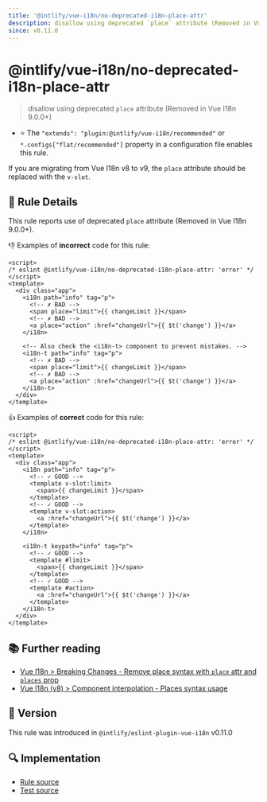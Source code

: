 ```yaml
---
title: '@intlify/vue-i18n/no-deprecated-i18n-place-attr'
description: disallow using deprecated `place` attribute (Removed in Vue I18n 9.0.0+)
since: v0.11.0
---
```


# @intlify/vue-i18n/no-deprecated-i18n-place-attr

> disallow using deprecated `place` attribute (Removed in Vue I18n 9.0.0+)

- :star: The `"extends": "plugin:@intlify/vue-i18n/recommended"` or `*.configs["flat/recommended"]` property in a configuration file enables this rule.

If you are migrating from Vue I18n v8 to v9, the `place` attribute should be replaced with the `v-slot`.

## :book: Rule Details

This rule reports use of deprecated `place` attribute (Removed in Vue I18n 9.0.0+).

:-1: Examples of **incorrect** code for this rule:

<eslint-code-block>

<!-- eslint-skip -->

```vue
<script>
/* eslint @intlify/vue-i18n/no-deprecated-i18n-place-attr: 'error' */
</script>
<template>
  <div class="app">
    <i18n path="info" tag="p">
      <!-- ✗ BAD -->
      <span place="limit">{{ changeLimit }}</span>
      <!-- ✗ BAD -->
      <a place="action" :href="changeUrl">{{ $t('change') }}</a>
    </i18n>

    <!-- Also check the <i18n-t> component to prevent mistakes. -->
    <i18n-t path="info" tag="p">
      <!-- ✗ BAD -->
      <span place="limit">{{ changeLimit }}</span>
      <!-- ✗ BAD -->
      <a place="action" :href="changeUrl">{{ $t('change') }}</a>
    </i18n-t>
  </div>
</template>
```

</eslint-code-block>

:+1: Examples of **correct** code for this rule:

<eslint-code-block>

<!-- eslint-skip -->

```vue
<script>
/* eslint @intlify/vue-i18n/no-deprecated-i18n-place-attr: 'error' */
</script>
<template>
  <div class="app">
    <i18n path="info" tag="p">
      <!-- ✓ GOOD -->
      <template v-slot:limit>
        <span>{{ changeLimit }}</span>
      </template>
      <!-- ✓ GOOD -->
      <template v-slot:action>
        <a :href="changeUrl">{{ $t('change') }}</a>
      </template>
    </i18n>

    <i18n-t keypath="info" tag="p">
      <!-- ✓ GOOD -->
      <template #limit>
        <span>{{ changeLimit }}</span>
      </template>
      <!-- ✓ GOOD -->
      <template #action>
        <a :href="changeUrl">{{ $t('change') }}</a>
      </template>
    </i18n-t>
  </div>
</template>
```

</eslint-code-block>

## :books: Further reading

- [Vue I18n > Breaking Changes - Remove place syntax with `place` attr and `places` prop](https://vue-i18n.intlify.dev/guide/migration/breaking.html#remove-place-syntax-with-place-attr-and-places-prop)
- [Vue I18n (v8) > Component interpolation - Places syntax usage](https://kazupon.github.io/vue-i18n/guide/interpolation.html#places-syntax-usage)

## :rocket: Version

This rule was introduced in `@intlify/eslint-plugin-vue-i18n` v0.11.0

## :mag: Implementation

- [Rule source](https://github.com/intlify/eslint-plugin-vue-i18n/blob/master/lib/rules/no-deprecated-i18n-place-attr.ts)
- [Test source](https://github.com/intlify/eslint-plugin-vue-i18n/tree/master/tests/lib/rules/no-deprecated-i18n-place-attr.ts)
